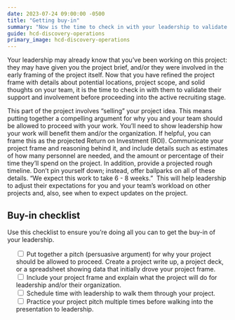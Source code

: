 ```yaml
---
date: 2023-07-24 09:00:00 -0500
title: "Getting buy-in"
summary: "Now is the time to check in with your leadership to validate their support and involvement"
guide: hcd-discovery-operations
primary_image: hcd-discovery-operations
---
```

Your leadership may already know that you’ve been working on this project: they may have given you the project brief, and/or they were involved in the early framing of the project itself. Now that you have refined the project frame with details about potential locations, project scope, and solid thoughts on your team, it is the time to check in with them to validate their support and involvement before proceeding into the active recruiting stage.

This part of the project involves “selling” your project idea. This means putting together a compelling argument for why you and your team should be allowed to proceed with your work. You’ll need to show leadership how your work will benefit them and/or the organization. If helpful, you can frame this as the projected Return on Investment (ROI). Communicate your project frame and reasoning behind it, and include details such as estimates of how many personnel are needed, and the amount or percentage of their time they’ll spend on the project. In addition, provide a projected rough timeline. Don’t pin yourself down; instead, offer ballparks on all of these details. “We expect this work to take 6 - 8 weeks.”  This will help leadership to adjust their expectations for you and your team’s workload on other projects and, also, see when to expect updates on the project.


## Buy-in checklist

Use this checklist to ensure you’re doing all you can to get the buy-in of your leadership.

<div style="margin-left: 20px">
  <input type="checkbox">
  Put together a pitch (persuasive argument) for why your project should be allowed to proceed. Create a project write up, a project deck, or a spreadsheet showing data that initially drove your project frame.
  </input><br>
  <input type="checkbox">
  Include your project frame and explain what the project will do for leadership and/or their organization.
  </input><br>
  <input type="checkbox">
  Schedule time with leadership to walk them through your project.
  </input><br>
  <input type="checkbox">
  Practice your project pitch multiple times before walking into the presentation to leadership.
  </input>
</div>